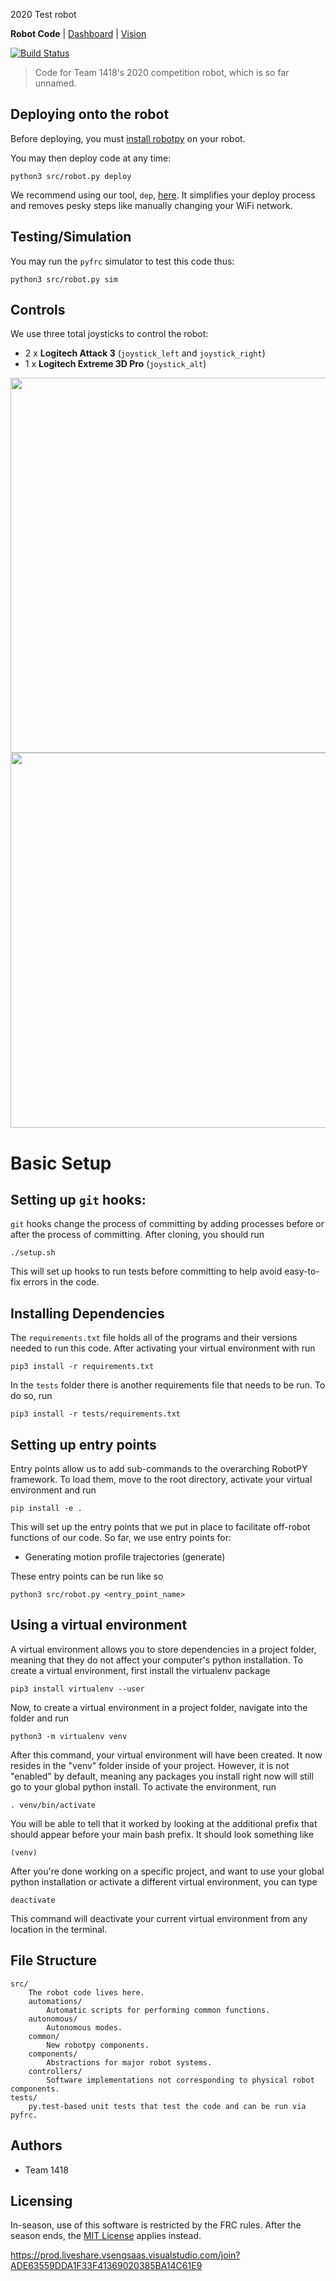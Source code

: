 2020 Test robot

**Robot Code** | [Dashboard](https://github.com/frc1418/2020-dashboard) | [Vision](https://github.com/frc1418/2020-vision)

[![Build Status](https://travis-ci.com/frc1418/2020-robot.svg?token=ZK21meVwhYyzjksNsTST&branch=master)](https://travis-ci.com/frc1418/2020-robot)

> Code for Team 1418's 2020 competition robot, which is so far unnamed.

## Deploying onto the robot
Before deploying, you must [install robotpy](http://robotpy.readthedocs.io/en/stable/install/robot.html#install-robotpy) on your robot.

You may then deploy code at any time:

	python3 src/robot.py deploy

We recommend using our tool, `dep`, [here](https://github.com/frc1418/dep). It simplifies your deploy process and removes pesky steps like manually changing your WiFi network.

## Testing/Simulation
You may run the `pyfrc` simulator to test this code thus:

    python3 src/robot.py sim

## Controls
We use three total joysticks to control the robot:

* 2 x **Logitech Attack 3** (`joystick_left` and `joystick_right`)
* 1 x **Logitech Extreme 3D Pro** (`joystick_alt`)

<img src="res/ATK3.png" height="600"><img src="res/X3D.png" height="600">

# Basic Setup

## Setting up `git` hooks:

`git` hooks change the process of committing by adding processes before or after the process of committing. After cloning, you should run

	./setup.sh

This will set up hooks to run tests before committing to help avoid easy-to-fix errors in the code.

## Installing Dependencies

The `requirements.txt` file holds all of the programs and their versions needed to run this code. After activating your virtual environment with run

	pip3 install -r requirements.txt

In the `tests` folder there is another requirements file that needs to be run. To do so, run

	pip3 install -r tests/requirements.txt

## Setting up entry points

Entry points allow us to add sub-commands to the overarching RobotPY framework. To load them, move to the root directory, activate your virtual environment and run

	pip install -e .

This will set up the entry points that we put in place to facilitate off-robot functions of our code. So far, we use entry points for:
* Generating motion profile trajectories (generate)

These entry points can be run like so

    python3 src/robot.py <entry_point_name>

## Using a virtual environment

A virtual environment allows you to store dependencies in a project folder, meaning that they do not affect your computer's python installation. To create a virtual environment, first install the virtualenv package

	pip3 install virtualenv --user

Now, to create a virtual environment in a project folder, navigate into the folder and run

	python3 -m virtualenv venv

After this command, your virtual environment  will have been created. It now resides in the "venv" folder inside of your project. However, it is not "enabled" by default, meaning any packages you install right now will still go to your global python install. To activate the environment, run

  	. venv/bin/activate

You will be able to tell that it worked by looking at the additional prefix that should appear before your main bash prefix. It should look something like

	(venv)

After you're done working on a specific project, and want to use your global python installation or activate a different virtual environment, you can type

	deactivate

This command will deactivate your current virtual environment from any location in the terminal.

## File Structure

    src/
    	The robot code lives here.
        automations/
            Automatic scripts for performing common functions.
        autonomous/
            Autonomous modes.
        common/
            New robotpy components.
        components/
            Abstractions for major robot systems.
        controllers/
            Software implementations not corresponding to physical robot components.
	tests/
		py.test-based unit tests that test the code and can be run via pyfrc.

## Authors
* Team 1418

## Licensing
In-season, use of this software is restricted by the FRC rules. After the season ends, the [MIT License](LICENSE) applies instead.

https://prod.liveshare.vsengsaas.visualstudio.com/join?ADE63559DDA1F33F41369020385BA14C61E9